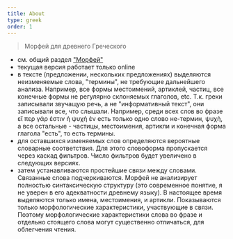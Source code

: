 ```yaml
---
title: About
type: greek
order: 1
---
```


> Морфей для древнего Греческого

- см. общий раздел  ["Морфей"](/about)
- текущая версия работает только online
- в тексте (предложении, нескольких предложениях) выделяются неизменяемые слова, "термины", не требующие дальнейшего анализа. Например, все формы местоимений, артиклей, частиц, все конечные формы не регулярно склоняемых глаголов, etc. Т.к. греки записывали звучащую речь, а не "информативный текст", они записывали все, что слышали. Например, среди всех слов во фразе εἴ περ γάρ ἐστιν ἡ ψυχὴ ἐν есть только одно слово не-термин, ψυχὴ, а все остальные - частицы, местоимения, артикли и конечная форма глагола "есть", то есть термины.
- для оставшихся изменяемых слов определяются вероятные словарные соответствия. Для этого словоформа пропускается через каскад фильтров. Число фильтров будет увеличено в следующих версиях.
- затем устанавливаются простейшие связи между словами. Связанные слова подчеркиваются. Морфей не анализирует полностью синтаксическую структуру (это современное понятие, я не уверен в его адекватности древнему языку). В настоящее время выделяются только имена, местоимения, и артикли. Показываются только морфологические характеристики, участвующие в связи. Поэтому морфологические характеристики слова во фразе и отдельно стоящего слова могут существенно отличаться, для облегчения чтения.
